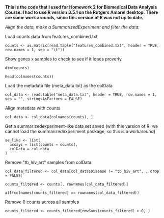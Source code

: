 **This is the code that I used for Homework 2 for Biomedical Data Analysis Course. I had to use R version 3.5.1 on the Rutgers Amarel desktop. There are some work arounds, since this version of R was not up to date.**

*Align the data, make a SummarizedExperiment and filter the data:*

Load counts data from features_combined.txt
```{r}
counts <- as.matrix(read.table("features_combined.txt", header = TRUE, row.names = 1, sep = "\t"))
```

Show genes x samples to check to see if it loads proverly 
```{r}
dim(counts)

head(colnames(counts))
```

Load the metadata file (meta_data.txt) as the colData
```{r}
col_data <- read.table("meta_data.txt", header = TRUE, row.names = 1, sep = "", stringsAsFactors = FALSE)
```

Align metadata with counts 
```{r}
col_data <- col_data[colnames(counts), ]
```

Get a summarizedexperiment-like data set saved (with this version of R, we cannot load the summarizedexperiment package, so this is a workaround)
```{r}
se_like <- list(
  assays = list(counts = counts),
  colData = col_data
)
```

Remove "tb_hiv_art" samples from colData
```{r}
col_data_filtered <- col_data[col_data$Disease != "tb_hiv_art", , drop = FALSE]

counts_filtered <- counts[, rownames(col_data_filtered)]

all(colnames(counts_filtered) == rownames(col_data_filtered))
```

Remove 0 counts across all samples
```{r}
counts_filtered <- counts_filtered[rowSums(counts_filtered) > 0, ]
```

